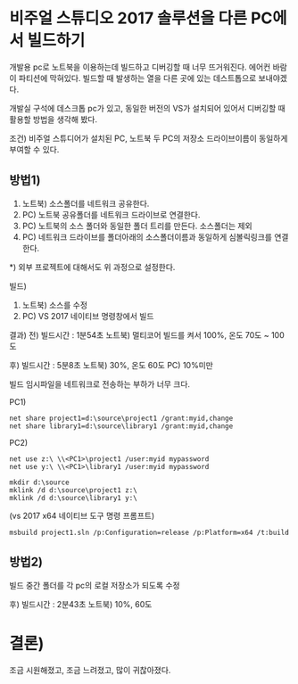
# 비주얼 스튜디오 2017 솔루션을 다른 PC에서 빌드하기

개발용 pc로 노트북을 이용하는데 빌드하고 디버깅할 때 너무 뜨거워진다. 에어컨 바람이 파티션에 막혀있다.
빌드할 때 발생하는 열을 다른 곳에 있는 데스트톱으로 보내야겠다.

개발실 구석에 데스크톱 pc가 있고, 동일한 버전의 VS가 설치되어 있어서 디버깅할 때 활용할 방법을 생각해 봤다.

조건)
비주얼 스튜디어가 설치된 PC, 노트북
두 PC의 저장소 드라이브이름이 동일하게 부여할 수 있다.

## 방법1)
1. 노트북) 소스폴더를 네트워크 공유한다.
2. PC) 노트북 공유폴더를 네트워크 드라이브로 연결한다.
3. PC) 노트북의 소스 폴더와 동일한 폴더 트리를 만든다. 소스폴더는 제외
4. PC) 네트워크 드라이브를 폴더아래의 소스폴더이름과 동일하게 심볼릭링크를 연결한다.

*) 외부 프로젝트에 대해서도 위 과정으로 설정한다.

빌드)
1. 노트북) 소스를 수정
2. PC) VS 2017 네이티브 명령창에서 빌드


결과)
전)
빌드시간 : 1분54초
노트북) 멀티코어 빌드를 켜서 100%, 온도 70도 ~ 100도

후)
빌드시간 : 5분8초
노트북) 30%, 온도 60도
PC) 10%미만

빌드 임시파일을 네트워크로 전송하는 부하가 너무 크다.

PC1) 
```
net share project1=d:\source\project1 /grant:myid,change
net share library1=d:\source\library1 /grant:myid,change
```
PC2)
```
net use z:\ \\<PC1>\project1 /user:myid mypassword
net use y:\ \\<PC1>\library1 /user:myid mypassword

mkdir d:\source
mklink /d d:\source\project1 z:\
mklink /d d:\source\library1 y:\
```

(vs 2017 x64 네이티브 도구 명령 프롬프트)
```
msbuild project1.sln /p:Configuration=release /p:Platform=x64 /t:build
```
  
## 방법2)
빌드 중간 폴더를 각 pc의 로컬 저장소가 되도록 수정

후)
빌드시간 : 2분43초
노트북) 10%, 60도

# 결론)

조금 시원해졌고, 조금 느려졌고, 많이 귀찮아졌다.



